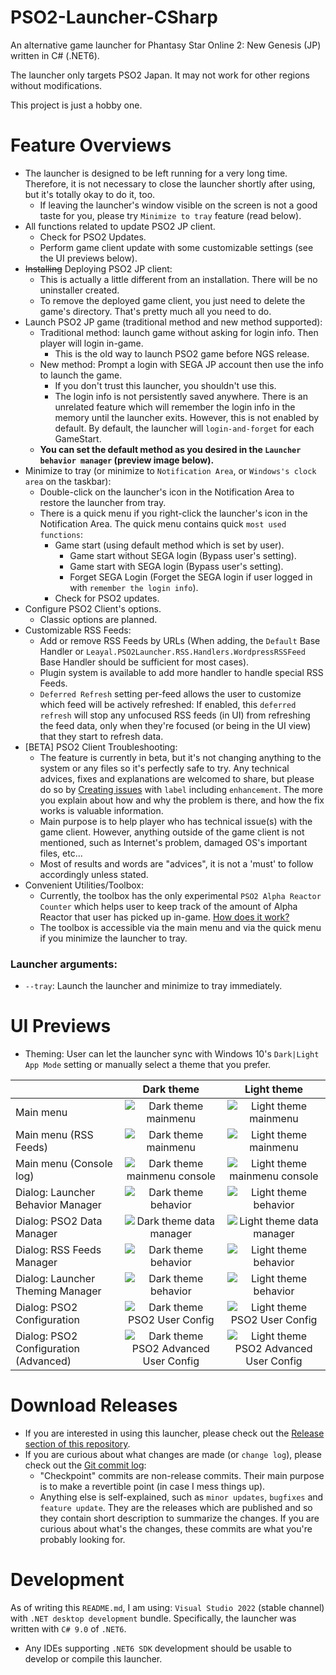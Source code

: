 # PSO2-Launcher-CSharp

An alternative game launcher for Phantasy Star Online 2: New Genesis (JP) written in C# (.NET6).

The launcher only targets PSO2 Japan. It may not work for other regions without modifications.

This project is just a hobby one.

# Feature Overviews

- The launcher is designed to be left running for a very long time. Therefore, it is not necessary to close the launcher shortly after using, but it's totally okay to do it, too.
  - If leaving the launcher's window visible on the screen is not a good taste for you, please try `Minimize to tray` feature (read below).
- All functions related to update PSO2 JP client.
  - Check for PSO2 Updates.
  - Perform game client update with some customizable settings (see the UI previews below).
- ~~Installing~~ Deploying PSO2 JP client:
  - This is actually a little different from an installation. There will be no uninstaller created.
  - To remove the deployed game client, you just need to delete the game's directory. That's pretty much all you need to do.
- Launch PSO2 JP game (traditional method and new method supported):
  - Traditional method: launch game without asking for login info. Then player will login in-game.
    - This is the old way to launch PSO2 game before NGS release.
  - New method: Prompt a login with SEGA JP account then use the info to launch the game.
    - If you don't trust this launcher, you shouldn't use this.
    - The login info is not persistently saved anywhere. There is an unrelated feature which will remember the login info in the memory until the launcher exits. However, this is not enabled by default. By default, the launcher will `login-and-forget` for each GameStart.
  - **You can set the default method as you desired in the `Launcher behavior manager` (preview image below).**
- Minimize to tray (or minimize to `Notification Area`, or `Windows's clock area` on the taskbar):
  - Double-click on the launcher's icon in the Notification Area to restore the launcher from tray.
  - There is a quick menu if you right-click the launcher's icon in the Notification Area. The quick menu contains quick `most used functions`:
    - Game start (using default method which is set by user).
      - Game start without SEGA login (Bypass user's setting).
      - Game start with SEGA login (Bypass user's setting).
      - Forget SEGA Login (Forget the SEGA login if user logged in with `remember the login info`).
    - Check for PSO2 updates.
- Configure PSO2 Client's options.
  - Classic options are planned.
- Customizable RSS Feeds:
  - Add or remove RSS Feeds by URLs (When adding, the `Default` Base Handler or `Leayal.PSO2Launcher.RSS.Handlers.WordpressRSSFeed` Base Handler should be sufficient for most cases).
  - Plugin system is available to add more handler to handle special RSS Feeds.
  - `Deferred Refresh` setting per-feed allows the user to customize which feed will be actively refreshed: If enabled, this `deferred refresh` will stop any unfocused RSS feeds (in UI) from refreshing the feed data, only when they're focused (or being in the UI view) that they start to refresh data.
- \[BETA\] PSO2 Client Troubleshooting:
  - The feature is currently in beta, but it's not changing anything to the system or any files so it's perfectly safe to try. Any technical advices, fixes and explanations are welcomed to share, but please do so by [Creating issues](https://github.com/Leayal/PSO2-Launcher-CSharp/issues) with `label` including `enhancement`. The more you explain about how and why the problem is there, and how the fix works is valuable information.
  - Main purpose is to help player who has technical issue(s) with the game client. However, anything outside of the game client is not mentioned, such as Internet's problem, damaged OS's important files, etc...
  - Most of results and words are "advices", it is not a 'must' to follow accordingly unless stated.
- Convenient Utilities/Toolbox:
  - Currently, the toolbox has the only experimental `PSO2 Alpha Reactor Counter` which helps user to keep track of the amount of Alpha Reactor that user has picked up in-game. [How does it work?](Feature-Explanation.md#PSO2-Alpha-Reactor-Counter)
  - The toolbox is accessible via the main menu and via the quick menu if you minimize the launcher to tray.

### Launcher arguments:

- `--tray`: Launch the launcher and minimize to tray immediately.

# UI Previews

- Theming: User can let the launcher sync with Windows 10's `Dark|Light App Mode` setting or manually select a theme that you prefer.

|                                       |                                                          Dark theme                                                          |                                                          Light theme                                                           |
| :------------------------------------ | :--------------------------------------------------------------------------------------------------------------------------: | :----------------------------------------------------------------------------------------------------------------------------: |
| Main menu                             |             ![Dark theme mainmenu](https://leayal.github.io/PSO2-Launcher-CSharp/imgs/preview/mainmenu-dark.png)             |             ![Light theme mainmenu](https://leayal.github.io/PSO2-Launcher-CSharp/imgs/preview/mainmenu-light.png)             |
| Main menu (RSS Feeds)                 |           ![Dark theme mainmenu](https://leayal.github.io/PSO2-Launcher-CSharp/imgs/preview/mainmenu-rss-dark.png)           |           ![Light theme mainmenu](https://leayal.github.io/PSO2-Launcher-CSharp/imgs/preview/mainmenu-rss-light.png)           |
| Main menu (Console log)               |     ![Dark theme mainmenu console](https://leayal.github.io/PSO2-Launcher-CSharp/imgs/preview/mainmenu-console-dark.png)     |     ![Light theme mainmenu console](https://leayal.github.io/PSO2-Launcher-CSharp/imgs/preview/mainmenu-console-light.png)     |
| Dialog: Launcher Behavior Manager     |             ![Dark theme behavior](https://leayal.github.io/PSO2-Launcher-CSharp/imgs/preview/behavior-dark.png)             |             ![Light theme behavior](https://leayal.github.io/PSO2-Launcher-CSharp/imgs/preview/behavior-light.png)             |
| Dialog: PSO2 Data Manager             |           ![Dark theme data manager](https://leayal.github.io/PSO2-Launcher-CSharp/imgs/preview/data-mgr-dark.png)           |           ![Light theme data manager](https://leayal.github.io/PSO2-Launcher-CSharp/imgs/preview/data-mgr-light.png)           |
| Dialog: RSS Feeds Manager             |         ![Dark theme behavior](https://leayal.github.io/PSO2-Launcher-CSharp/imgs/preview/rss-feed-manager-dark.png)         |         ![Light theme behavior](https://leayal.github.io/PSO2-Launcher-CSharp/imgs/preview/rss-feed-manager-light.png)         |
| Dialog: Launcher Theming Manager      |             ![Dark theme behavior](https://leayal.github.io/PSO2-Launcher-CSharp/imgs/preview/thememgr-dark.png)             |             ![Light theme behavior](https://leayal.github.io/PSO2-Launcher-CSharp/imgs/preview/thememgr-light.png)             |
| Dialog: PSO2 Configuration            |       ![Dark theme PSO2 User Config](https://leayal.github.io/PSO2-Launcher-CSharp/imgs/preview/pso2options-dark.png)        |       ![Light theme PSO2 User Config](https://leayal.github.io/PSO2-Launcher-CSharp/imgs/preview/pso2options-light.png)        |
| Dialog: PSO2 Configuration (Advanced) | ![Dark theme PSO2 Advanced User Config](https://leayal.github.io/PSO2-Launcher-CSharp/imgs/preview/pso2options-adv-dark.png) | ![Light theme PSO2 Advanced User Config](https://leayal.github.io/PSO2-Launcher-CSharp/imgs/preview/pso2options-adv-light.png) |

# Download Releases

- If you are interested in using this launcher, please check out the [Release section of this repository](https://github.com/Leayal/PSO2-Launcher-CSharp/releases/).
- If you are curious about what changes are made (or `change log`), please check out the [Git commit log](https://github.com/Leayal/PSO2-Launcher-CSharp/commits/main):
  - "Checkpoint" commits are non-release commits. Their main purpose is to make a revertible point (in case I mess things up).
  - Anything else is self-explained, such as `minor updates`, `bugfixes` and `feature update`. They are the releases which are published and so they contain short description to summarize the changes. If you are curious about what's the changes, these commits are what you're probably looking for.

# Development

As of writing this `README.md`, I am using: `Visual Studio 2022` (stable channel) with `.NET desktop development` bundle. Specifically, the launcher was written with `C# 9.0` of `.NET6`.

- Any IDEs supporting `.NET6 SDK` development should be usable to develop or compile this launcher.
